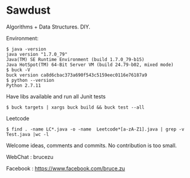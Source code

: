 # Sawdust
Algorithms + Data Structures.  DIY.

Environment:

```
$ java -version
java version "1.7.0_79"
Java(TM) SE Runtime Environment (build 1.7.0_79-b15)
Java HotSpot(TM) 64-Bit Server VM (build 24.79-b02, mixed mode)
$ buck -V
buck version ca8d6cbac373a690f543c5159eec0116e76187a9
$ python --version
Python 2.7.11
```

Have libs available and run all Junit tests
```
$ buck targets | xargs buck build && buck test --all
```
Leetcode
```
$ find . -name LC*.java -o -name  Leetcode*[a-zA-Z1].java | grep -v Test.java |wc -l
```
Welcome ideas, comments and commits. No contribution is too small.

WebChat  : brucezu

Facebook : https://www.facebook.com/bruce.zu
